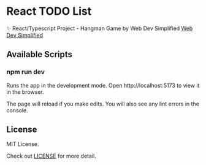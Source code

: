 # React TODO List

✨ React/Typescript Project - Hangman Game by Web Dev Simplified [Web Dev Simplified](https://github.com/WebDevSimplified/react-hangman)

## Available Scripts

### npm run dev

Runs the app in the development mode.
Open http://localhost:5173 to view it in the browser.

The page will reload if you make edits.
You will also see any lint errors in the console.

## License

MIT License.

Check out [LICENSE](./LICENSE) for more detail.
